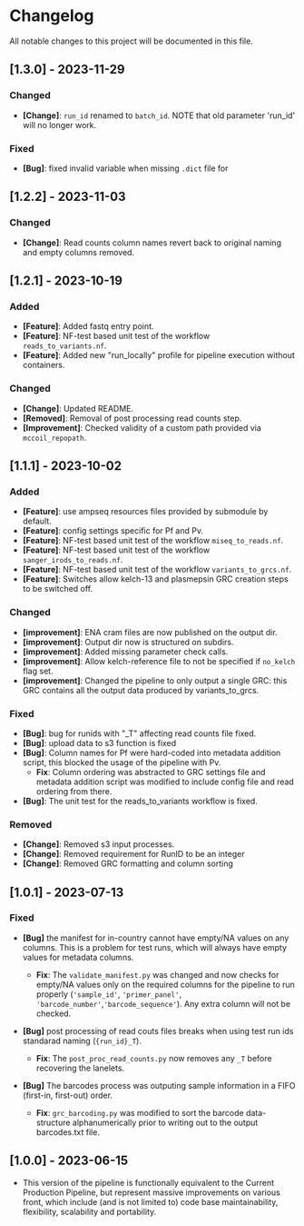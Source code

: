 # Changelog

All notable changes to this project will be documented in this file.

## [1.3.0] - 2023-11-29

### Changed
- **[Change]**: `run_id` renamed to `batch_id`. NOTE that old parameter 'run_id' will no longer work.


### Fixed
 - **[Bug]**: fixed invalid variable when missing `.dict` file for 

## [1.2.2] - 2023-11-03

### Changed
- **[Change]**: Read counts column names revert back to original naming and empty columns removed.

## [1.2.1] - 2023-10-19

### Added
- **[Feature]**: Added fastq entry point.
- **[Feature]**: NF-test based unit test of the workflow `reads_to_variants.nf`.
- **[Feature]**: Added new "run_locally" profile for pipeline execution without containers.

### Changed
- **[Change]**: Updated README.
- **[Removed]**: Removal of post processing read counts step.
- **[Improvement]**: Checked validity of a custom path provided via `mccoil_repopath`.

## [1.1.1] - 2023-10-02

### Added
- **[Feature]**: use ampseq resources files provided by submodule by default.
- **[Feature]**: config settings specific for Pf and Pv.
- **[Feature]**: NF-test based unit test of the workflow `miseq_to_reads.nf`.
- **[Feature]**: NF-test based unit test of the workflow `sanger_irods_to_reads.nf`.
- **[Feature]**: NF-test based unit test of the workflow `variants_to_grcs.nf`.
- **[Feature]**: Switches allow kelch-13 and plasmepsin GRC creation steps to be switched off.

### Changed
- **[improvement]**: ENA cram files are now published on the output dir.
- **[improvement]**: Output dir now is structured on subdirs.
- **[improvement]**: Added missing parameter check calls.
- **[improvement]**: Allow kelch-reference file to not be specified if `no_kelch` flag set.
- **[improvement]**: Changed the pipeline to only output a single GRC: this GRC contains all the output data produced by variants_to_grcs.

### Fixed
- **[Bug]**: bug for runids with "_T" affecting read counts file fixed.
- **[Bug]**: upload data to s3 function is fixed
- **[Bug]**: Column names for Pf were hard-coded into metadata addition script, this blocked the usage of the pipeline with Pv.
  - **Fix**: Column ordering was abstracted to GRC settings file and metadata addition script was modified to include config file and read ordering from there.
- **[Bug]**: The unit test for the reads_to_variants workflow is fixed.

### Removed
- **[Change]**: Removed s3 input processes.
- **[Change]**: Removed requirement for RunID to be an integer
- **[Change]**: Removed GRC formatting and column sorting


## [1.0.1] - 2023-07-13

### Fixed

- **[Bug]** the manifest for in-country cannot have empty/NA values on any columns. This is a problem for test runs, which will always have empty values for metadata columns.

  - **Fix**: The `validate_manifest.py` was changed and now checks for empty/NA values only on the required columns for the pipeline to run properly (`'sample_id'`, `'primer_panel'`, `'barcode_number'`,`'barcode_sequence'`). Any extra column will not be checked.

- **[Bug]** post processing of read couts files breaks when using test run ids standarad naming (`{run_id}_T`).
  - **Fix**: The `post_proc_read_counts.py` now removes any `_T` before recovering the lanelets.

- **[Bug]**  The barcodes process was outputing sample information in a FIFO (first-in, first-out) order. 
    
    - **Fix**: `grc_barcoding.py` was modified to sort the barcode data-structure alphanumerically prior to writing out to the output barcodes.txt file.

## [1.0.0] - 2023-06-15

- This version of the pipeline is functionally equivalent to the Current Production Pipeline, but represent massive improvements on various front, which include (and is not limited to) code base maintainability, flexibility, scalability and portability.
